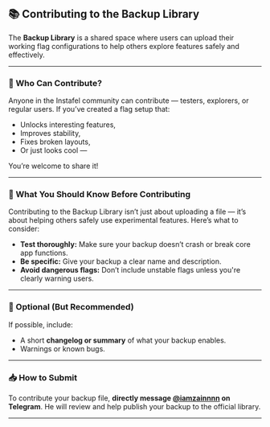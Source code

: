 ## 📚 Contributing to the Backup Library

The **Backup Library** is a shared space where users can upload their working flag configurations to help others explore features safely and effectively.

---

### 👤 Who Can Contribute?

Anyone in the Instafel community can contribute — testers, explorers, or regular users. If you’ve created a flag setup that:
- Unlocks interesting features,
- Improves stability,
- Fixes broken layouts,
- Or just looks cool —

You’re welcome to share it!

---

### 📌 What You Should Know Before Contributing

Contributing to the Backup Library isn’t just about uploading a file — it’s about helping others safely use experimental features. Here’s what to consider:

- **Test thoroughly:** Make sure your backup doesn’t crash or break core app functions.
- **Be specific:** Give your backup a clear name and description.
- **Avoid dangerous flags:** Don’t include unstable flags unless you're clearly warning users.

---

### 🧾 Optional (But Recommended)

If possible, include:
- A short **changelog or summary** of what your backup enables.
- Warnings or known bugs.

---

### 📥 How to Submit

To contribute your backup file, **directly message [@iamzainnnn](https://t.me/iamzainnn) on Telegram**. He will review and help publish your backup to the official library.

---
